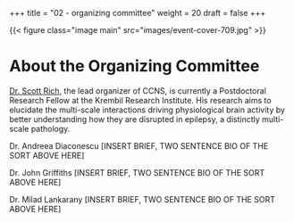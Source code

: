 +++
title = "02 - organizing committee"
weight = 20
draft = false
+++

{{< figure class="image main" src="images/event-cover-709.jpg" >}}

# About the Organizing Committee

[Dr. Scott Rich](http://scottrich.strikingly.com/), the lead organizer of CCNS, is currently a Postdoctoral Research Fellow at the Krembil Research Institute.
His research aims to elucidate the multi-scale interactions driving physiological brain activity by better understanding
how they are disrupted in epilepsy, a distinctly multi-scale pathology.

Dr. Andreea Diaconescu
[INSERT BRIEF, TWO SENTENCE BIO OF THE SORT ABOVE HERE]

Dr. John Griffiths
[INSERT BRIEF, TWO SENTENCE BIO OF THE SORT ABOVE HERE]

Dr. Milad Lankarany
[INSERT BRIEF, TWO SENTENCE BIO OF THE SORT ABOVE HERE]

